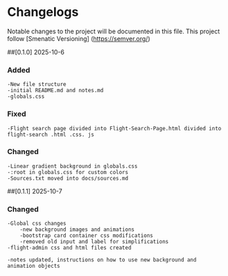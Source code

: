 # Changelogs

Notable changes to the project will be documented in this file.
This project follow [Smenatic Versioning] (https://semver.org/)

##[0.1.0] 2025-10-6
### Added 
    -New file structure
    -initial README.md and notes.md
    -globals.css

### Fixed
    -Flight search page divided into Flight-Search-Page.html divided into flight-search .html .css. js

### Changed
    -Linear gradient background in globals.css
    -:root in globals.css for custom colors
    -Sources.txt moved into docs/sources.md
    
##[0.1.1] 2025-10-7
    
### Changed
    -Global css changes
        -new background images and animations
        -bootstrap card container css modifications
        -removed old input and label for simplifications
    -flight-admin css and html files created

    -notes updated, instructions on how to use new background and animation objects